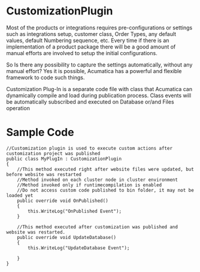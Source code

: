 # CustomizationPlugin
Most of the products or integrations requires pre-configurations or settings such as integrations setup, customer class, Order Types, any default values, default Numbering sequence, etc. Every time if there is an implementation of a product package there will be a good amount of manual efforts are involved to setup the initial configurations. 
 
So Is there any possibility to capture the settings automatically, without any manual effort? Yes it is possible, Acumatica has a powerful and flexible framework to code such things. 

Customization Plug-In is a separate code file with class that Acumatica can dynamically compile and load during publication process. Class events will be automatically subscribed and executed on Database or/and Files operation

# Sample Code 
    //Customization plugin is used to execute custom actions after customization project was published 
    public class MyPlugIn : CustomizationPlugin
    {
        //This method executed right after website files were updated, but before website was restarted
        //Method invoked on each cluster node in cluster environment
        //Method invoked only if runtimecompilation is enabled
        //Do not access custom code published to bin folder, it may not be loaded yet
        public override void OnPublished()
        {
            this.WriteLog("OnPublished Event");
        }

        //This method executed after customization was published and website was restarted.
        public override void UpdateDatabase()
        {
            this.WriteLog("UpdateDatabase Event");

        }
    }
